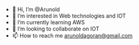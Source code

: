 - 👋 Hi, I’m @Arunold
- 👀 I’m interested in Web technologies and IOT
- 🌱 I’m currently learning AWS
- 💞️ I’m looking to collaborate on IOT
- 📫 How to reach me arunoldagoran@gmail.com

<!---
Arunold/Arunold is a ✨ special ✨ repository because its `README.md` (this file) appears on your GitHub profile.
You can click the Preview link to take a look at your changes.
--->
